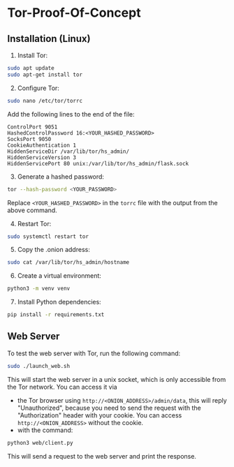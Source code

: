 # Tor-Proof-Of-Concept

## Installation (Linux)

1. Install Tor:
```bash
sudo apt update
sudo apt-get install tor
```

2. Configure Tor:
```bash
sudo nano /etc/tor/torrc
```
Add the following lines to the end of the file:
```
ControlPort 9051
HashedControlPassword 16:<YOUR_HASHED_PASSWORD>
SocksPort 9050
CookieAuthentication 1
HiddenServiceDir /var/lib/tor/hs_admin/
HiddenServiceVersion 3
HiddenServicePort 80 unix:/var/lib/tor/hs_admin/flask.sock
```

3. Generate a hashed password:
```bash
tor --hash-password <YOUR_PASSWORD>
```
Replace `<YOUR_HASHED_PASSWORD>` in the `torrc` file with the output from the above command.

4. Restart Tor:
```bash
sudo systemctl restart tor
```

5. Copy the .onion address:
```bash
sudo cat /var/lib/tor/hs_admin/hostname
```

6. Create a virtual environment:
```bash
python3 -m venv venv
```

7. Install Python dependencies:
```bash
pip install -r requirements.txt
```

## Web Server

To test the web server with Tor, run the following command:
```bash
sudo ./launch_web.sh
```

This will start the web server in a unix socket, which is only accessible from the Tor network. You can access it via 
- the Tor browser using `http://<ONION_ADDRESS>/admin/data`, this will reply "Unauthorized", because you need to send the request with the "Authorization" header with your cookie. You can access `http://<ONION_ADDRESS>` without the cookie.
- with the command:
```bash
python3 web/client.py
```
This will send a request to the web server and print the response.
